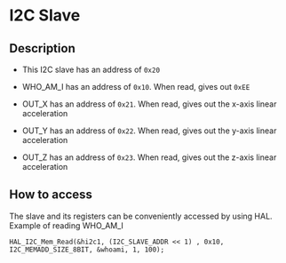 # I2C Slave

## Description

* This I2C slave has an address of `0x20`

* WHO_AM_I has an address of `0x10`. When read, gives out `0xEE` 

* OUT_X has an address of `0x21`. When read, gives out the x-axis linear acceleration
* OUT_Y has an address of `0x22`. When read, gives out the y-axis linear acceleration
* OUT_Z has an address of `0x23`. When read, gives out the z-axis linear acceleration

## How to access

The slave and its registers can be conveniently accessed by using HAL. Example of reading WHO_AM_I
```
HAL_I2C_Mem_Read(&hi2c1, (I2C_SLAVE_ADDR << 1) , 0x10, I2C_MEMADD_SIZE_8BIT, &whoami, 1, 100);
```


